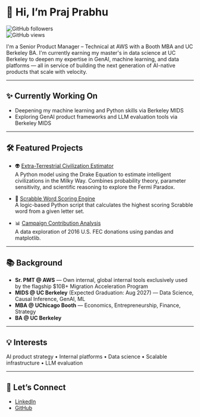 # 👋 Hi, I’m Praj Prabhu  
![GitHub followers](https://img.shields.io/github/followers/pprabhu90?label=Follow&style=social)  
![GitHub views](https://komarev.com/ghpvc/?username=pprabhu90&color=blue)

I'm a Senior Product Manager – Technical at AWS with a Booth MBA and UC Berkeley BA. I'm currently earning my master's in data science at UC Berkeley to deepen my expertise in GenAI, machine learning, and data platforms — all in service of building the next generation of AI-native products that scale with velocity.

---

## ✨ Currently Working On  
- Deepening my machine learning and Python skills via Berkeley MIDS  
- Exploring GenAI product frameworks and LLM evaluation tools via Berkeley MIDS  

---

## 🛠 Featured Projects

- 👽 [Extra-Terrestrial Civilization Estimator](https://github.com/pprabhu90/etc-estimator)  
  A Python model using the Drake Equation to estimate intelligent civilizations in the Milky Way. Combines probability theory, parameter sensitivity, and scientific reasoning to explore the Fermi Paradox.

- 🧠 [Scrabble Word Scoring Engine](https://github.com/pprabhu90/scrabble-score-engine)  
  A logic-based Python script that calculates the highest scoring Scrabble word from a given letter set.

- 📊 [Campaign Contribution Analysis](https://github.com/pprabhu90/fec-campaign-analysis)  
  A data exploration of 2016 U.S. FEC donations using pandas and matplotlib.

---

## 📚 Background

- **Sr. PMT @ AWS** — Own internal, global internal tools exclusively used by the flagship $10B+ Migration Acceleration Program  
- **MIDS @ UC Berkeley** (Expected Graduation: Aug 2027) — Data Science, Causal Inference, GenAI, ML  
- **MBA @ UChicago Booth** — Economics, Entrepreneurship, Finance, Strategy 
- **BA @ UC Berkeley**

---

## 💡 Interests  
AI product strategy • Internal platforms • Data science • Scalable infrastructure • LLM evaluation

---

## 🔗 Let’s Connect  
- [LinkedIn](https://www.linkedin.com/in/prajprabhu)  
- [GitHub](https://github.com/pprabhu90)
